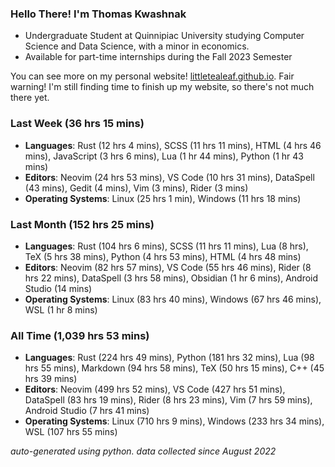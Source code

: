 
### Hello There! I'm Thomas Kwashnak

- Undergraduate Student at Quinnipiac University studying Computer Science and Data Science, with a minor in economics.
- Available for part-time internships during the Fall 2023 Semester

You can see more on my personal website! [littletealeaf.github.io](https://littletealeaf.github.io). Fair warning! I'm still finding time to finish up my website, so there's not much there yet.

### Last Week (36 hrs 15 mins)
- **Languages**: Rust (12 hrs 4 mins), SCSS (11 hrs 11 mins), HTML (4 hrs 46 mins), JavaScript (3 hrs 6 mins), Lua (1 hr 44 mins), Python (1 hr 43 mins)
- **Editors**: Neovim (24 hrs 53 mins), VS Code (10 hrs 31 mins), DataSpell (43 mins), Gedit (4 mins), Vim (3 mins), Rider (3 mins)
- **Operating Systems**: Linux (25 hrs 1 min), Windows (11 hrs 18 mins)
    
### Last Month (152 hrs 25 mins)
- **Languages**: Rust (104 hrs 6 mins), SCSS (11 hrs 11 mins), Lua (8 hrs), TeX (5 hrs 38 mins), Python (4 hrs 53 mins), HTML (4 hrs 48 mins)
- **Editors**: Neovim (82 hrs 57 mins), VS Code (55 hrs 46 mins), Rider (8 hrs 22 mins), DataSpell (3 hrs 58 mins), Obsidian (1 hr 6 mins), Android Studio (14 mins)
- **Operating Systems**: Linux (83 hrs 40 mins), Windows (67 hrs 46 mins), WSL (1 hr 8 mins)
    
### All Time (1,039 hrs 53 mins)
- **Languages**: Rust (224 hrs 49 mins), Python (181 hrs 32 mins), Lua (98 hrs 55 mins), Markdown (94 hrs 58 mins), TeX (50 hrs 15 mins), C++ (45 hrs 39 mins)
- **Editors**: Neovim (499 hrs 52 mins), VS Code (427 hrs 51 mins), DataSpell (83 hrs 19 mins), Rider (8 hrs 23 mins), Vim (7 hrs 59 mins), Android Studio (7 hrs 41 mins)
- **Operating Systems**: Linux (710 hrs 9 mins), Windows (233 hrs 34 mins), WSL (107 hrs 55 mins)
    

*auto-generated using python. data collected since August 2022*
